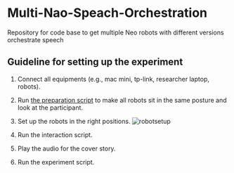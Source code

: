 # Multi-Nao-Speach-Orchestration
Repository for code base to get multiple Neo robots with different versions orchestrate speech

## Guideline for setting up the experiment
1. Connect all equipments (e.g., mac mini, tp-link, researcher laptop, robots).
2. Run [the preparation script](https://github.com/UvA-CW-Robo-research/Multi-Nao-Speech-Orchestration/blob/main/preparation.py) to make all robots sit in the same posture and look at the participant.
3. Set up the robots in the right positions. ![robotsetup](https://github.com/user-attachments/assets/eb795bd6-1a4c-4805-b9ad-587750a6a393)

4. Run the interaction script.
5. Play the audio for the cover story.
6. Run the experiment script.
